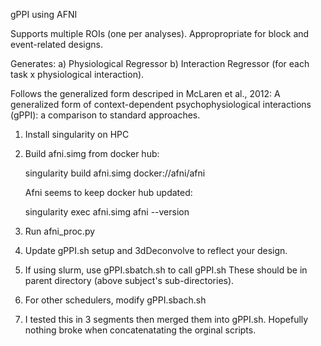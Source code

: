 gPPI using AFNI

Supports multiple ROIs (one per analyses).
Appropropriate for block and event-related designs.

Generates:
a) Physiological Regressor
b) Interaction Regressor (for each task x physiological interaction).

Follows the generalized form descriped in McLaren et al., 2012:
A generalized form of context-dependent psychophysiological interactions (gPPI): a comparison to standard approaches.


1)  Install singularity on HPC

2)  Build afni.simg from docker hub:

    singularity build afni.simg docker://afni/afni

    Afni seems to keep docker hub updated:

    singularity exec afni.simg afni --version

3)  Run afni_proc.py

4)  Update gPPI.sh setup and 3dDeconvolve to reflect your design.

4)  If using slurm, use gPPI.sbatch.sh to call gPPI.sh
    These should be in parent directory (above subject's sub-directories).

4)  For other schedulers, modify gPPI.sbach.sh

5)  I tested this in 3 segments then merged them into gPPI.sh.
    Hopefully nothing broke when concatenatating the orginal scripts.

